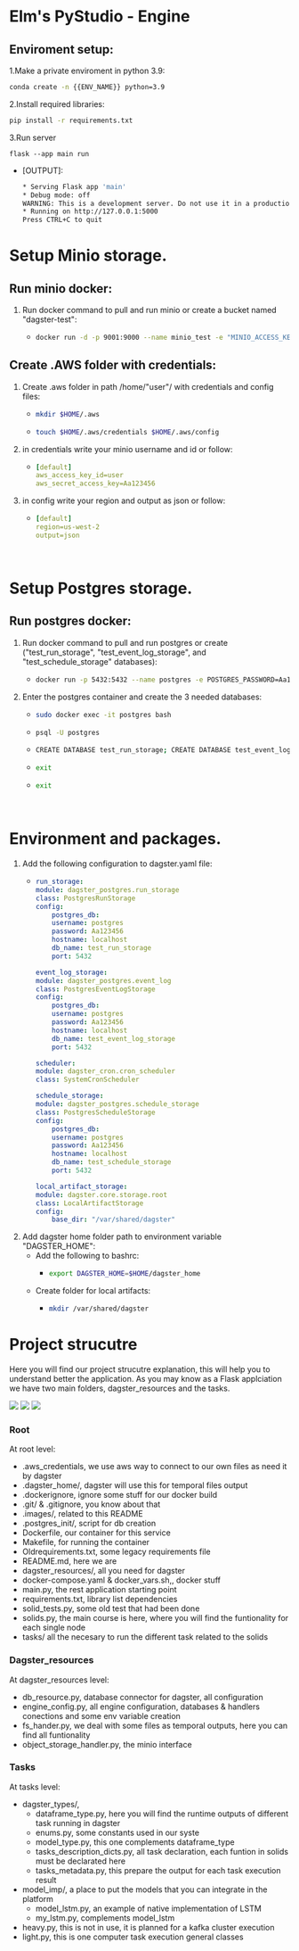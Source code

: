 #  Elm's PyStudio - Engine

## Enviroment setup:

1.Make a private enviroment in python 3.9:
```bash
conda create -n {{ENV_NAME}} python=3.9
```
2.Install required libraries:
```bash
pip install -r requirements.txt
```
3.Run server
```
flask --app main run
```
  * [OUTPUT]:
    ```bash
    * Serving Flask app 'main'
    * Debug mode: off
    WARNING: This is a development server. Do not use it in a production deployment. Use a production WSGI server instead.
    * Running on http://127.0.0.1:5000
    Press CTRL+C to quit
    ```

# Setup Minio storage.
## Run minio docker:
1. Run docker command to pull and run minio or create a bucket named "dagster-test":  
    * ```bash
      docker run -d -p 9001:9000 --name minio_test -e "MINIO_ACCESS_KEY=user" -e "MINIO_SECRET_KEY=Aa123456" -e "MINIO_BUCKET=dagster-test" -v minio_data:/data -v minio_config:/root/.minio minio/minio:RELEASE.2019-04-09T01-22-30Z server /data
      ```

## Create .AWS folder with credentials:

1. Create .aws folder in path /home/"user"/ with credentials and config files:
    * ```bash
      mkdir $HOME/.aws
      ```
    * ```bash
      touch $HOME/.aws/credentials $HOME/.aws/config
      ```
2. in credentials write your minio username and id or follow:  
    * ```yaml
      [default]  
      aws_access_key_id=user
      aws_secret_access_key=Aa123456
      ```
3. in config write your region and output as json or follow:  
    * ```yaml
      [default]  
      region=us-west-2  
      output=json
      ```
<br>

# Setup Postgres storage.
## Run postgres docker:
1. Run docker command to pull and run postgres or create ("test_run_storage", "test_event_log_storage", and "test_schedule_storage" databases):
    * ```bash
      docker run -p 5432:5432 --name postgres -e POSTGRES_PASSWORD=Aa123456 -d postgres
      ```
2. Enter the postgres container and create the 3 needed databases:
    * ```bash
      sudo docker exec -it postgres bash
      ```
    * ```bash 
      psql -U postgres
      ```
    * ```bash
      CREATE DATABASE test_run_storage; CREATE DATABASE test_event_log_storage; CREATE DATABASE test_schedule_storage;
      ```
    * ```bash
      exit
      ```
    * ```bash
      exit
      ```
<br>

# Environment and packages.

1. Add the following configuration to dagster.yaml file:
    *   ```yaml
        run_storage:
        module: dagster_postgres.run_storage
        class: PostgresRunStorage
        config:
            postgres_db:
            username: postgres
            password: Aa123456
            hostname: localhost
            db_name: test_run_storage
            port: 5432

        event_log_storage:
        module: dagster_postgres.event_log
        class: PostgresEventLogStorage
        config:
            postgres_db:
            username: postgres
            password: Aa123456
            hostname: localhost
            db_name: test_event_log_storage
            port: 5432

        scheduler:
        module: dagster_cron.cron_scheduler
        class: SystemCronScheduler

        schedule_storage:
        module: dagster_postgres.schedule_storage
        class: PostgresScheduleStorage
        config:
            postgres_db:
            username: postgres
            password: Aa123456
            hostname: localhost
            db_name: test_schedule_storage
            port: 5432

        local_artifact_storage:
        module: dagster.core.storage.root
        class: LocalArtifactStorage
        config:
            base_dir: "/var/shared/dagster"
        ```
3. Add dagster home folder path to environment variable "DAGSTER_HOME":
    * Add the following to bashrc:
        * ```bash
          export DAGSTER_HOME=$HOME/dagster_home
          ```
    * Create folder for local artifacts:
        * ```bash
          mkdir /var/shared/dagster
          ```
# Project strucutre
Here you will find our project strucutre explanation, this will help you to understand better the application.
As you may know as a Flask applciation we have two main folders, dagster_resources and the tasks.

![](.images/1.png) ![](.images/2.png) ![](.images/3.png) 

### Root
At root level:
- .aws_credentials, we use aws way to connect to our own files as need it by dagster
- .dagster_home/, dagster will use this for temporal files output
- .dockerignore, ignore some stuff for our docker build
- .git/ & .gitignore,  you know about that
- .images/, related to this README
- .postgres_init/, script for db creation
- Dockerfile, our container for this service
- Makefile, for running the container
- Oldrequirements.txt, some legacy requirements file
- README.md, here we are
- dagster_resources/, all you need for dagster
- docker-compose.yaml & docker_vars.sh,, docker stuff
- main.py, the rest application starting point
- requirements.txt, library list dependencies
- solid_tests.py, some old test that had been done
- solids.py, the main course is here, where you will find the funtionality for each single node
- tasks/ all the necesary to run the different task related to the solids

### Dagster_resources
At dagster_resources level:
- db_resource.py, database connector for dagster, all configuration
- engine_config.py, all engine configuration, databases & handlers conections and some env variable creation
- fs_hander.py, we deal with some files as temporal outputs, here you can find all funtionality
- object_storage_handler.py, the minio interface

### Tasks
At tasks level:
- dagster_types/, 
  - dataframe_type.py, here you will find the runtime outputs of different task running in dagster
  - enums.py, some constants used in our syste
  - model_type.py, this one complements dataframe_type
  - tasks_description_dicts.py, all task declaration, each funtion in solids must be declarated here
  - tasks_metadata.py, this prepare the output for each task execution result
- model_imp/, a place to put the models that you can integrate in the platform
  - model_lstm.py, an example of native implementation of LSTM
  - my_lstm.py, complements model_lstm
- heavy.py, this is not in use, it is planned for a kafka cluster execution
- light.py, this is one computer task execution general classes


